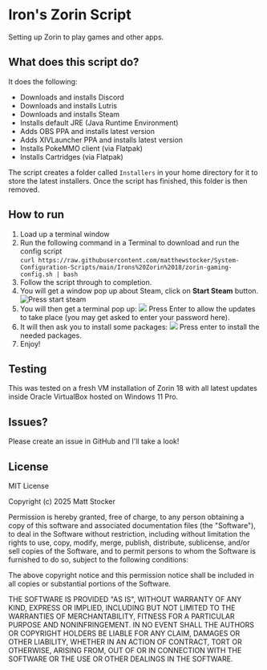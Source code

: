 # Iron's Zorin Script

Setting up Zorin to play games and other apps.

## What does this script do?

It does the following:

- Downloads and installs Discord
- Downloads and installs Lutris
- Downloads and installs Steam
- Installs default JRE (Java Runtime Environment)
- Adds OBS PPA and installs latest version
- Adds XIVLauncher PPA and installs latest version
- Installs PokeMMO client (via Flatpak)
- Installs Cartridges (via Flatpak)

The script creates a folder called `Installers` in your home directory for it to store the latest installers.  Once the script has finished, this folder is then removed.

## How to run

1. Load up a terminal window
2. Run the following command in a Terminal to download and run the config script\
   `curl https://raw.githubusercontent.com/matthewstocker/System-Configuration-Scripts/main/Irons%20Zorin%2018/zorin-gaming-config.sh | bash`
3. Follow the script through to completion.
4. You will get a window pop up about Steam, click on **Start Steam** button.
   ![Press start steam](/img/steam1.png)
5. You will then get a terminal pop up:
   ![](/img/steam2.png)
   Press Enter to allow the updates to take place (you may get asked to enter your password here).
6. It will then ask you to install some packages:
   ![](/img/steam3.png)
   Press enter to install the needed packages.
7. Enjoy!

## Testing

This was tested on a fresh VM installation of Zorin 18 with all latest updates inside Oracle VirtualBox hosted on Windows 11 Pro.

## Issues?

Please create an issue in GitHub and I'll take a look!

## License

MIT License

Copyright (c) 2025 Matt Stocker

Permission is hereby granted, free of charge, to any person obtaining a copy
of this software and associated documentation files (the "Software"), to deal
in the Software without restriction, including without limitation the rights
to use, copy, modify, merge, publish, distribute, sublicense, and/or sell
copies of the Software, and to permit persons to whom the Software is
furnished to do so, subject to the following conditions:

The above copyright notice and this permission notice shall be included in all
copies or substantial portions of the Software.

THE SOFTWARE IS PROVIDED "AS IS", WITHOUT WARRANTY OF ANY KIND, EXPRESS OR
IMPLIED, INCLUDING BUT NOT LIMITED TO THE WARRANTIES OF MERCHANTABILITY,
FITNESS FOR A PARTICULAR PURPOSE AND NONINFRINGEMENT. IN NO EVENT SHALL THE
AUTHORS OR COPYRIGHT HOLDERS BE LIABLE FOR ANY CLAIM, DAMAGES OR OTHER
LIABILITY, WHETHER IN AN ACTION OF CONTRACT, TORT OR OTHERWISE, ARISING FROM,
OUT OF OR IN CONNECTION WITH THE SOFTWARE OR THE USE OR OTHER DEALINGS IN THE
SOFTWARE.
